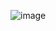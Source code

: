 ![image](https://user-images.githubusercontent.com/74309991/201492185-6ab544b7-85ea-439d-a689-ba7470b27d9b.png)
